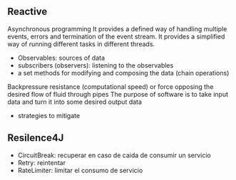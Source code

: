 ## Reactive
Asynchronous programming
It provides a defined way of handling multiple events, errors and termination of the event stream. 
It provides a simplified way of running different tasks in different threads.

* Observables: sources of data
* subscribers (observers): listening to the observables
* a set methods for modifying and composing the data (chain operations)

Backpressure
resistance (computational speed) or force opposing the desired flow of fluid through pipes
The purpose of software is to take input data and turn it into some desired output data

* strategies to mitigate

## Resilence4J
* CircuitBreak: recuperar en caso de caida de consumir un servicio
* Retry: reintentar
* RateLimiter: limitar el consumo de servicio 
